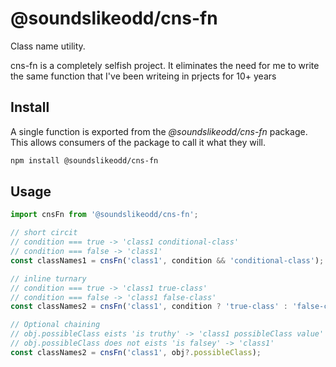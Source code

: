 # @soundslikeodd/cns-fn

Class name utility.

cns-fn is a completely selfish project.  It eliminates the need for me to write the same function that I've been writeing in prjects for 10+ years

## Install

A single function is exported from the _@soundslikeodd/cns-fn_ package.  This allows consumers of the package to call it what they will.

```bash
npm install @soundslikeodd/cns-fn
```

## Usage

```javascript
import cnsFn from '@soundslikeodd/cns-fn';

// short circit
// condition === true -> 'class1 conditional-class'
// condition === false -> 'class1'
const classNames1 = cnsFn('class1', condition && 'conditional-class');

// inline turnary
// condition === true -> 'class1 true-class'
// condition === false -> 'class1 false-class'
const classNames2 = cnsFn('class1', condition ? 'true-class' : 'false-class');

// Optional chaining
// obj.possibleClass eists 'is truthy' -> 'class1 possibleClass value'
// obj.possibleClass does not eists 'is falsey' -> 'class1'
const classNames2 = cnsFn('class1', obj?.possibleClass);
```
